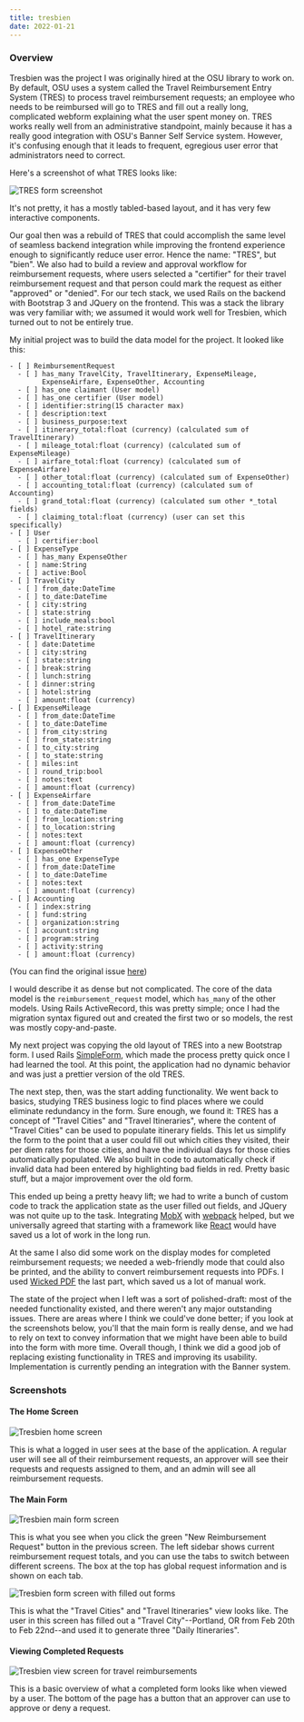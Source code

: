 ```yaml
---
title: tresbien
date: 2022-01-21
---
```


### Overview

Tresbien was the project I was originally hired at the OSU library to work on. By default, OSU uses a system called the Travel Reimbursement Entry System (TRES) to process travel reimbursement requests; an employee who needs to be reimbursed will go to TRES and fill out a really long, complicated webform explaining what the user spent money on. TRES works really well from an administrative standpoint, mainly because it has a really good integration with OSU's Banner Self Service system. However, it's confusing enough that it leads to frequent, egregious user error that administrators need to correct.

Here's a screenshot of what TRES looks like:

![TRES form screenshot](/assets/tres-form.png)

It's not pretty, it has a mostly tabled-based layout, and it has very few interactive components.

Our goal then was a rebuild of TRES that could accomplish the same level of seamless backend integration while improving the frontend experience enough to significantly reduce user error. Hence the name: "TRES", but "bien". We also had to build a review and approval workflow for reimbursement requests, where users selected a "certifier" for their travel reimbursement request and that person could mark the request as either "approved" or "denied". For our tech stack, we used Rails on the backend with Bootstrap 3 and JQuery on the frontend. This was a stack the library was very familiar with; we assumed it would work well for Tresbien, which turned out to not be entirely true.

My initial project was to build the data model for the project. It looked like this:
```
- [ ] ReimbursementRequest 
  - [ ] has_many TravelCity, TravelItinerary, ExpenseMileage, 
        ExpenseAirfare, ExpenseOther, Accounting
  - [ ] has_one claimant (User model)
  - [ ] has_one certifier (User model)
  - [ ] identifier:string(15 character max)
  - [ ] description:text
  - [ ] business_purpose:text
  - [ ] itinerary_total:float (currency) (calculated sum of TravelItinerary)
  - [ ] mileage_total:float (currency) (calculated sum of ExpenseMileage)
  - [ ] airfare_total:float (currency) (calculated sum of ExpenseAirfare)
  - [ ] other_total:float (currency) (calculated sum of ExpenseOther)
  - [ ] accounting_total:float (currency) (calculated sum of Accounting)
  - [ ] grand_total:float (currency) (calculated sum other *_total fields)
  - [ ] claiming_total:float (currency) (user can set this specifically)
- [ ] User 
  - [ ] certifier:bool
- [ ] ExpenseType
  - [ ] has_many ExpenseOther
  - [ ] name:String
  - [ ] active:Bool
- [ ] TravelCity 
  - [ ] from_date:DateTime
  - [ ] to_date:DateTime
  - [ ] city:string
  - [ ] state:string
  - [ ] include_meals:bool
  - [ ] hotel_rate:string
- [ ] TravelItinerary
  - [ ] date:Datetime
  - [ ] city:string
  - [ ] state:string
  - [ ] break:string
  - [ ] lunch:string
  - [ ] dinner:string
  - [ ] hotel:string
  - [ ] amount:float (currency)
- [ ] ExpenseMileage
  - [ ] from_date:DateTime
  - [ ] to_date:DateTime
  - [ ] from_city:string
  - [ ] from_state:string
  - [ ] to_city:string
  - [ ] to_state:string
  - [ ] miles:int
  - [ ] round_trip:bool
  - [ ] notes:text
  - [ ] amount:float (currency)
- [ ] ExpenseAirfare
  - [ ] from_date:DateTime
  - [ ] to_date:DateTime
  - [ ] from_location:string
  - [ ] to_location:string
  - [ ] notes:text
  - [ ] amount:float (currency)
- [ ] ExpenseOther 
  - [ ] has_one ExpenseType
  - [ ] from_date:DateTime
  - [ ] to_date:DateTime
  - [ ] notes:text
  - [ ] amount:float (currency)
- [ ] Accounting
  - [ ] index:string
  - [ ] fund:string
  - [ ] organization:string
  - [ ] account:string
  - [ ] program:string
  - [ ] activity:string
  - [ ] amount:float (currency)
```

(You can find the original issue [here](https://github.com/osulp/tresbien/issues/10))

I would describe it as dense but not complicated. The core of the data model is the `reimbursement_request` model, which `has_many` of the other models. Using Rails ActiveRecord, this was pretty simple; once I had the migration syntax figured out and created the first two or so models, the rest was mostly copy-and-paste.

My next project was copying the old layout of TRES into a new Bootstrap form. I used Rails [SimpleForm](https://github.com/plataformatec/simple_form), which made the process pretty quick once I had learned the tool. At this point, the application had no dynamic behavior and was just a prettier version of the old TRES. 

The next step, then, was the start adding functionality. We went back to basics, studying TRES business logic to find places where we could eliminate redundancy in the form. Sure enough, we found it: TRES has a concept of "Travel Cities" and "Travel Itineraries", where the content of "Travel Cities" can be used to populate itinerary fields. This let us simplify the form to the point that a user could fill out which cities they visited, their per diem rates for those cities, and have the individual days for those cities automatically populated. We also built in code to automatically check if invalid data had been entered by highlighting bad fields in red. Pretty basic stuff, but a major improvement over the old form.

This ended up being a pretty heavy lift; we had to write a bunch of custom code to track the application state as the user filled out fields, and JQuery was not quite up to the task. Integrating [MobX](https://mobx.js.org/) with [webpack](https://webpack.js.org/) helped, but we universally agreed that starting with a framework like [React](https://reactjs.org/) would have saved us a lot of work in the long run.

At the same I also did some work on the display modes for completed reimbursement requests; we needed a web-friendly mode that could also be printed, and the ability to convert reimbursement requests into PDFs. I used [Wicked PDF](https://github.com/mileszs/wicked_pdf) the last part, which saved us a lot of manual work.

The state of the project when I left was a sort of polished-draft: most of the needed functionality existed, and there weren't any major outstanding issues. There are areas where I think we could've done better; if you look at the screenshots below, you'll that the main form is really dense, and we had to rely on text to convey information that we might have been able to build into the form with more time. Overall though, I think we did a good job of replacing existing functionality in TRES and improving its usability. Implementation is currently pending an integration with the Banner system.


### Screenshots

#### The Home Screen

![Tresbien home screen](/assets/tresbien-home-censored.png)

This is what a logged in user sees at the base of the application. A regular user will see all of their reimbursement requests, an approver will see their requests and requests assigned to them, and an admin will see all reimbursement requests.

#### The Main Form

![Tresbien main form screen](/assets/tresbien-form-censored.png)

This is what you see when you click the green "New Reimbursement Request" button in the previous screen. The left sidebar shows current reimbursement request totals, and you can use the tabs to switch between different screens. The box at the top has global request information and is shown on each tab.

![Tresbien form screen with filled out forms](/assets/tresbien-form-2-censored.png)

This is what the "Travel Cities" and "Travel Itineraries" view looks like. The user in this screen has filled out a "Travel City"--Portland, OR from Feb 20th to Feb 22nd--and used it to generate three "Daily Itineraries".

#### Viewing Completed Requests

![Tresbien view screen for travel reimbursements](/assets/tresbien-view.png)

This is a basic overview of what a completed form looks like when viewed by a user. The bottom of the page has a button that an approver can use to approve or deny a request.
